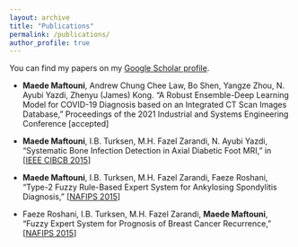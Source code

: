```yaml
---
layout: archive
title: "Publications"
permalink: /publications/
author_profile: true
---
```


You can find my papers on my [Google Scholar profile](https://scholar.google.com/citations?user=6ArALhAAAAAJ&hl=en&oi=ao).

* **Maede Maftouni**, Andrew Chung Chee Law, Bo Shen, Yangze Zhou, N. Ayubi Yazdi, Zhenyu (James) Kong. “A Robust Ensemble-Deep Learning Model for COVID-19 Diagnosis based on an Integrated CT Scan Images Database,” Proceedings of the 2021 Industrial and Systems Engineering Conference [accepted]

* **Maede Maftouni**, I.B. Turksen, M.H. Fazel Zarandi, N. Ayubi Yazdi, “Systematic Bone Infection Detection in Axial Diabetic Foot MRI,” in [[IEEE CIBCB 2015](https://ieeexplore.ieee.org/abstract/document/7300276)]

* **Maede Maftouni**, I.B. Turksen, M.H. Fazel Zarandi, Faeze Roshani, “Type-2 Fuzzy Rule-Based Expert System for Ankylosing Spondylitis Diagnosis,” [[NAFIPS 2015](https://ieeexplore.ieee.org/abstract/document/7284195)]

* Faeze Roshani, I.B. Turksen, M.H. Fazel Zarandi, **Maede Maftouni**, “Fuzzy Expert System for Prognosis of Breast
Cancer Recurrence,” [[NAFIPS 2015](https://ieeexplore.ieee.org/abstract/document/7284208)]





